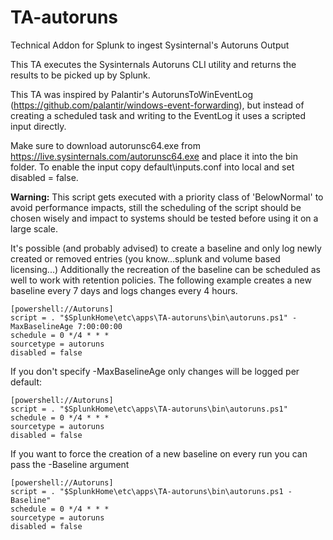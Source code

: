 # TA-autoruns
Technical Addon for Splunk to ingest Sysinternal's Autoruns Output

This TA executes the Sysinternals Autoruns CLI utility and returns the results to be picked up by Splunk.

This TA was inspired by Palantir's AutorunsToWinEventLog (https://github.com/palantir/windows-event-forwarding),
but instead of creating a scheduled task and writing to the EventLog it uses a scripted input directly.

Make sure to download autorunsc64.exe from https://live.sysinternals.com/autorunsc64.exe and place it into the bin folder.
To enable the input copy default\inputs.conf into local and set disabled = false.

**Warning:** This script gets executed with a priority class of 'BelowNormal' to avoid performance impacts, still the scheduling of the script should be chosen wisely and impact to systems should be tested before using it on a large scale.

It's possible (and probably advised) to create a baseline and only log newly created or removed entries (you know...splunk and volume based licensing...)
Additionally the recreation of the baseline can be scheduled as well to work with retention policies.
The following example creates a new baseline every 7 days and logs changes every 4 hours.

```
[powershell://Autoruns]
script = . "$SplunkHome\etc\apps\TA-autoruns\bin\autoruns.ps1" -MaxBaselineAge 7:00:00:00
schedule = 0 */4 * * *
sourcetype = autoruns
disabled = false
```
If you don't specify -MaxBaselineAge only changes will be logged per default:
```
[powershell://Autoruns]
script = . "$SplunkHome\etc\apps\TA-autoruns\bin\autoruns.ps1"
schedule = 0 */4 * * *
sourcetype = autoruns
disabled = false
```
If you want to force the creation of a new baseline on every run you can pass the -Baseline argument
```
[powershell://Autoruns]
script = . "$SplunkHome\etc\apps\TA-autoruns\bin\autoruns.ps1 -Baseline"
schedule = 0 */4 * * *
sourcetype = autoruns
disabled = false
```
